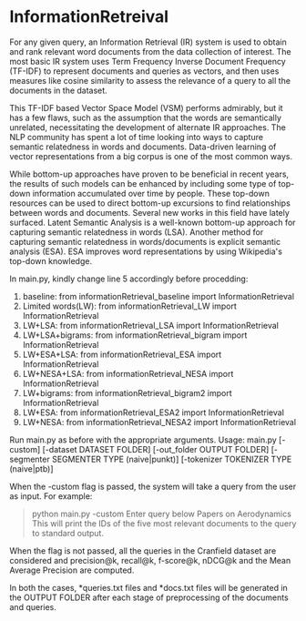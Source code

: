 # InformationRetreival
For any given query, an Information Retrieval (IR) system is used to obtain and rank relevant word documents from the data collection of interest. The most basic IR system uses Term Frequency Inverse Document Frequency (TF-IDF) to represent documents and queries as vectors, and then uses measures like cosine similarity to assess the relevance of a query to all the documents in the dataset.

This TF-IDF based Vector Space Model (VSM) performs admirably, but it has a few flaws, such as the assumption that the words are semantically unrelated, necessitating the development of alternate IR approaches. The NLP community has spent a lot of time looking into ways to capture semantic relatedness in words and documents. Data-driven learning of vector representations from a big corpus is one of the most common ways.

While bottom-up approaches have proven to be beneficial in recent years, the results of such models can be enhanced by including some type of top-down information accumulated over time by people. These top-down resources can be used to direct bottom-up excursions to find relationships between words and documents. Several new works in this field have lately surfaced. Latent Semantic Analysis is a well-known bottom-up approach for capturing semantic relatedness in words (LSA). Another method for capturing semantic relatedness in words/documents is explicit semantic analysis (ESA). ESA improves word representations by using Wikipedia's top-down knowledge.


In main.py, kindly change line 5 accordingly before procedding:
1. baseline: 
from informationRetrieval_baseline import InformationRetrieval
2. Limited words(LW): 
from informationRetrieval_LW import InformationRetrieval
3. LW+LSA: 
from informationRetrieval_LSA import InformationRetrieval
4. LW+LSA+bigrams: 
from informationRetrieval_bigram import InformationRetrieval
5. LW+ESA+LSA: 
from informationRetrieval_ESA import InformationRetrieval
6. LW+NESA+LSA: 
from informationRetrieval_NESA import InformationRetrieval
7. LW+bigrams: 
from informationRetrieval_bigram2 import InformationRetrieval
8. LW+ESA: 
from informationRetrieval_ESA2 import InformationRetrieval
9. LW+NESA: 
from informationRetrieval_NESA2 import InformationRetrieval

Run main.py as before with the appropriate arguments.
Usage: main.py [-custom] [-dataset DATASET FOLDER] [-out_folder OUTPUT FOLDER]
               [-segmenter SEGMENTER TYPE (naive|punkt)] [-tokenizer TOKENIZER TYPE (naive|ptb)] 

When the -custom flag is passed, the system will take a query from the user as input. For example:
> python main.py -custom
> Enter query below
> Papers on Aerodynamics
This will print the IDs of the five most relevant documents to the query to standard output.

When the flag is not passed, all the queries in the Cranfield dataset are considered and precision@k, recall@k, f-score@k, nDCG@k and the Mean Average Precision are computed.

In both the cases, *queries.txt files and *docs.txt files will be generated in the OUTPUT FOLDER after each stage of preprocessing of the documents and queries.
